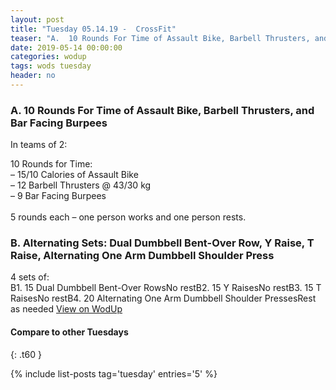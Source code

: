 ```yaml
---
layout: post
title: "Tuesday 05.14.19 -  CrossFit"
teaser: "A.  10 Rounds For Time of Assault Bike, Barbell Thrusters, and Bar Facing Burpees<br/> B. Alternating Sets: Dual Dumbbell Bent-Over Row, Y Raise, T Raise, Alternating One Arm Dumbbell Shoulder Press"
date: 2019-05-14 00:00:00
categories: wodup
tags: wods tuesday
header: no
---
```



<h3>A.  10 Rounds For Time of Assault Bike, Barbell Thrusters, and Bar Facing Burpees</h3>


In teams of 2:

10 Rounds for Time:<br/>– 15/10 Calories of Assault Bike<br/>– 12 Barbell Thrusters @ 43/30 kg<br/>– 9 Bar Facing Burpees<br/><br/>5 rounds each – one person works and one person rests.
<h3>B. Alternating Sets: Dual Dumbbell Bent-Over Row, Y Raise, T Raise, Alternating One Arm Dumbbell Shoulder Press</h3>
4 sets of:<br/>B1. 15 Dual Dumbbell Bent-Over RowsNo restB2. 15 Y RaisesNo restB3. 15 T RaisesNo restB4. 20 Alternating One Arm Dumbbell Shoulder PressesRest as needed
<a href="https://www.wodup.com/gyms/asphodel/wods/16321" target="blank">View on WodUp</a>


#### Compare to other Tuesdays
{: .t60 }

{% include list-posts tag='tuesday' entries='5' %}